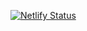 [![Netlify Status](https://api.netlify.com/api/v1/badges/ccb35dcd-76d7-4fa2-bde5-ee83c601d70b/deploy-status)](https://app.netlify.com/sites/nickstoregamers/deploys)

